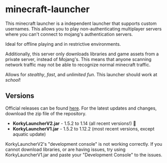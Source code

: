 # minecraft-launcher

This minecraft launcher is a independent launcher that supports custom usernames. This allows you to play non-authenticating multiplayer servers where you can't connect to mojang's authentication servers.

Ideal for offline playing and in restrictive environments.

Additionally, this server only downloads libraries and game assets from a private server, instead of Mojang's. This means that anyone scanning network traffic may not be able to recognize normal minecraft traffic.

Allows for *stealthy*, *fast*, and *unlimited fun*. This launcher should work at *school*!

## Versions

Official releases can be found [here](https://github.com/KorkyMonster/minecraft-launcher/releases). For the latest updates and changes, download the zip file of the repository.

- **KorkyLauncherV2.jar** - 1.5.2 to 1.14 (all recent versions!) :tada:
- **KorkyLauncherV1.jar** - 1.5.2 to 1.12.2 (most recent versions, except aquatic update)

KorkyLauncherV2's "development console" is not working correctly. If you cannot download libraries, or are having issues, try using KorkyLauncherV1.jar and paste your "Development Console" to the issues.
